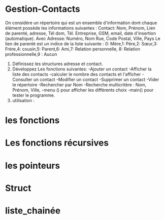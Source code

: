 # Gestion-Contacts
On considère un répertoire qui est un ensemble d'information dont chaque élément possède les informations suivantes :
Contact: Nom, Prénom, Lien de parenté, adresse, Tél dom, Tél. Entreprise, GSM, email, date d'insertion (automatique).
Avec Adresse: Numéro, Nom Rue, Code Postal, Ville, Pays
Le lien de parenté est un indice de la liste suivante :
0: Mère,1: Père,2: Sœur,3: Frère,4: cousin,5: Parent,6: Ami,7: Relation personnelle, 8: Relation professionnelle,9 : Aucun
1) Définissez les structures adresse et contact. 
2) Développez Les fonctions suivantes:
-Ajouter un contact
-Afficher la liste des contacts
-calculer le nombre des contacts et l'afficher
-Consulter un contact
-Modifier un contact
-Supprimer un contact
-Vider le répertoire
-Rechercher par Nom
-Recherche multicritère : Nom, Prénom, Ville,
-menu () pour afficher les différents choix
-main() pour tester le programme.
3) utilisation :
# les fonctions
# Les fonctions récursives
# les pointeurs
# Struct
# liste_chainée
